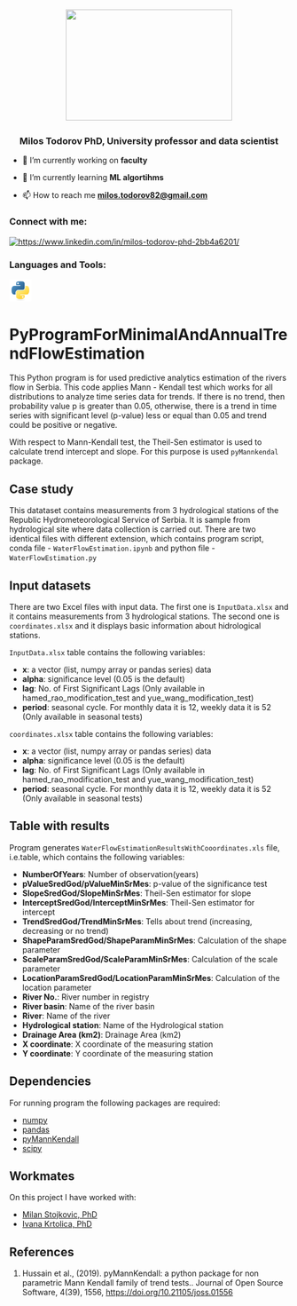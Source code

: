 <div align="center">
 <h3>
	<img src="https://miro.medium.com/max/720/1*CDj-lEsfn9HAbpMSNmziLQ.gif"      width="300" 
     height="200"/>
</h3>
</div>


<h3 align="center">Milos Todorov PhD, University professor and data scientist</h3>

- 🔭 I’m currently working on **faculty**

- 🌱 I’m currently learning **ML algortihms**

- 📫 How to reach me **milos.todorov82@gmail.com**


<h3 align="left">Connect with me:</h3>
<p align="left">
<a href="https://www.linkedin.com/in/milos-todorov-phd-2bb4a6201/" target="blank"><img align="center" img src="https://raw.githubusercontent.com/rahuldkjain/github-profile-readme-generator/master/src/images/icons/Social/linked-in-alt.svg" alt="https://www.linkedin.com/in/milos-todorov-phd-2bb4a6201/" height="30" width="40" /></a>
</p>

<h3 align="left">Languages and Tools:</h3>
<p align="left"> <a href="https://www.python.org" target="_blank" rel="noreferrer"> <img src="https://raw.githubusercontent.com/devicons/devicon/master/icons/python/python-original.svg" alt="python" width="40" height="40"/> </a> </p>

# PyProgramForMinimalAndAnnualTrendFlowEstimation
This Python program is for used predictive analytics estimation of the rivers flow in Serbia. This code applies Mann - Kendall test which works for all distributions to analyze time series data for trends. If there is no trend, then probability value p is greater than 0.05, otherwise, there is a trend in time series with significant level (p-value) less or equal than 0.05 and trend could be positive or negative. 

With respect to Mann-Kendall test, the Theil-Sen estimator is used to calculate trend intercept and slope. For this purpose is used `pyMannkendal` package.

## Case study
This datataset contains measurements from 3 hydrological stations of the Republic Hydrometeorological Service of Serbia. It is sample from hydrological site where data collection is carried out. There are two identical files with different extension, which contains program script, conda file - `WaterFlowEstimation.ipynb` and python file - `WaterFlowEstimation.py`


## Input datasets

There are two Excel files with input data. The first one is `InputData.xlsx` and it contains measurements from 3 hydrological stations. The second one is `coordinates.xlsx` and it displays basic information about hidrological stations.

`InputData.xlsx` table contains the following variables:

- **x**:   a vector (list, numpy array or pandas series) data
- **alpha**: significance level (0.05 is the default)
- **lag**: No. of First Significant Lags (Only available in hamed_rao_modification_test and yue_wang_modification_test)
- **period**: seasonal cycle. For monthly data it is 12, weekly data it is 52 (Only available in seasonal tests)

`coordinates.xlsx` table contains the following variables:

- **x**:   a vector (list, numpy array or pandas series) data
- **alpha**: significance level (0.05 is the default)
- **lag**: No. of First Significant Lags (Only available in hamed_rao_modification_test and yue_wang_modification_test)
- **period**: seasonal cycle. For monthly data it is 12, weekly data it is 52 (Only available in seasonal tests)


## Table with results

Program generates `WaterFlowEstimationResultsWithCooordinates.xls` file, i.e.table, which contains the following variables:

- **NumberOfYears**: Number of observation(years)
- **pValueSredGod/pValueMinSrMes**: p-value of the significance test
- **SlopeSredGod/SlopeMinSrMes**: Theil-Sen estimator for slope
- **InterceptSredGod/InterceptMinSrMes**: Theil-Sen estimator for intercept 
- **TrendSredGod/TrendMinSrMes**: Tells about trend (increasing, decreasing or no trend)
- **ShapeParamSredGod/ShapeParamMinSrMes**: Calculation of the shape parameter
- **ScaleParamSredGod/ScaleParamMinSrMes**: Calculation of the scale parameter
- **LocationParamSredGod/LocationParamMinSrMes**: Calculation of the location parameter
- **River No.**: River number in registry
- **River basin**: Name of the river basin
- **River**: Name of the river 
- **Hydrological station**: Name of the Hydrological station
- **Drainage Area (km2)**: Drainage Area (km2)
- **X coordinate**: X coordinate of the measuring station
- **Y coordinate**: Y coordinate of the measuring station

## Dependencies

For running program the following packages are required:
- [numpy](https://www.numpy.org/)
- [pandas](https://pandas.pydata.org/)
- [pyMannKendall](https://github.com/mmhs013/pyMannKendall)
- [scipy](https://scipy.org/)

## Workmates

On this project I have worked with:
- [Milan Stojkovic, PhD](https://www.linkedin.com/in/milan-stojkovi%C4%87-0b8738b0/)
- [Ivana Krtolica, PhD](https://www.linkedin.com/in/ivana-krtolica-96437a24b/)


## References

1. Hussain et al., (2019). pyMannKendall: a python package for non parametric Mann Kendall family of trend tests.. Journal of Open Source Software, 4(39), 1556, https://doi.org/10.21105/joss.01556
